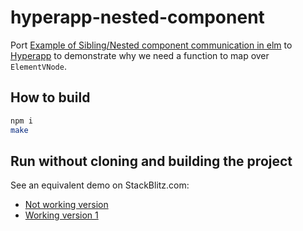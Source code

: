 # hyperapp-nested-component

Port [Example of Sibling/Nested component communication in elm](https://github.com/afcastano/elm-nested-component-communication) to [Hyperapp](https://github.com/jorgebucaran/hyperapp/) to demonstrate why we need a function to map over `ElementVNode`.

## How to build

```bash
npm i
make
```

## Run without cloning and building the project

See an equivalent demo on StackBlitz.com:

- [Not working version](https://typescript-frmung.stackblitz.io)
- [Working version 1](https://typescript-dpfbvm.stackblitz.io/)
